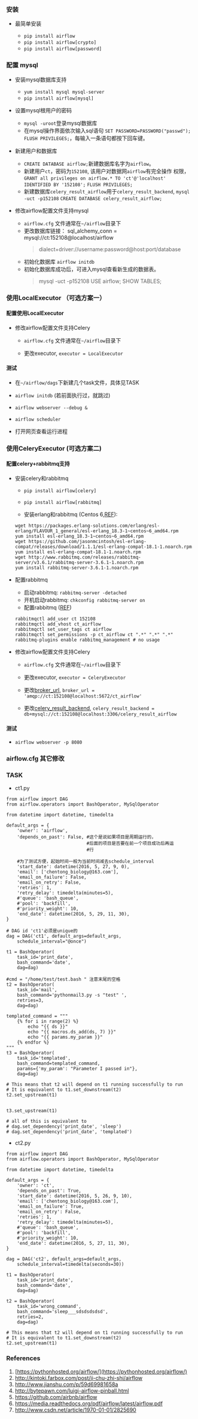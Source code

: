 
### 安装

* 最简单安装

	* `pip install airflow`
	* `pip install airflow[crypto]`
	* `pip install airflow[password]`


### 配置 mysql

* 安装mysql数据库支持
	* `yum install mysql mysql-server`
	* `pip install airflow[mysql]`

* 设置mysql根用户的密码
	* `mysql -uroot`登录mysql数据库
	* 在mysql操作界面依次输入sql语句 `SET PASSWORD=PASSWORD("passwd");`
      `FLUSH PRIVILEGES;`，每输入一条语句都按下回车键。

* 新建用户和数据库
	* `CREATE DATABASE airflow;`新建数据库名字为`airflow`。
	* 新建用户`ct`，密码为`152108`, 该用户对数据网`airflow`有完全操作
	  权限，`GRANT all privileges on airflow.* TO 'ct'@'localhost' 
	  IDENTIFIED BY '152108';` `FLUSH PRIVILEGES;`
	* 新建数据库`celery_result_airflow`用于`celery_result_backend`, 
	  `mysql -uct -p152108` `CREATE DATABASE celery_result_airflow;`

* 修改airflow配置文件支持mysql
	* `airflow.cfg` 文件通常在`~/airflow`目录下
	* 更改数据库链接： 
		sql_alchemy_conn = mysql://ct:152108@localhost/airflow
		> dialect+driver://username:password@host:port/database
	* 初始化数据库 `airflow initdb`
	* 初始化数据库成功后，可进入mysql查看新生成的数据表。
	  > mysql -uct -p152108
	  > USE airflow;
	  > SHOW TABLES;

### 使用LocalExecutor （可选方案一）

#### 配置使用LocalExecutor

* 修改airflow配置文件支持Celery

	* `airflow.cfg` 文件通常在`~/airflow`目录下

	* 更改executor, `executor = LocalExecutor`

#### 测试

* 在`~/airflow/dags`下新建几个task文件，具体见TASK
* `airflow initdb` (若前面执行过，就跳过)
* `airflow webserver --debug &`
* `airflow scheduler`

* 打开网页查看运行进程


### 使用CeleryExecutor (可选方案二)

#### 配置celery+rabbitmq支持
	
* 安装celery和rabbitmq
	* `pip install airflow[celery]`
	* `pip install airflow[rabbitmq]`

	* 安装erlang和rabbitmq (Centos 6,[REF](http://www.rabbitmq.com/install-rpm.html)): 

	```
	wget https://packages.erlang-solutions.com/erlang/esl-erlang/FLAVOUR_1_general/esl-erlang_18.3-1~centos~6_amd64.rpm
	yum install esl-erlang_18.3-1~centos~6_amd64.rpm
	wget https://github.com/jasonmcintosh/esl-erlang-compat/releases/download/1.1.1/esl-erlang-compat-18.1-1.noarch.rpm
	yum install esl-erlang-compat-18.1-1.noarch.rpm
	wget http://www.rabbitmq.com/releases/rabbitmq-server/v3.6.1/rabbitmq-server-3.6.1-1.noarch.rpm
	yum install rabbitmq-server-3.6.1-1.noarch.rpm
	```

* 配置rabbitmq

	* 启动rabbitmq: `rabbitmq-server -detached`
	* 开机启动rabbitmq: `chkconfig rabbitmq-server on`
	* 配置rabbitmq ([REF](http://docs.celeryproject.org/en/latest/getting-started/brokers/rabbitmq.html))
	```
	rabbitmqctl add_user ct 152108
	rabbitmqctl add_vhost ct_airflow
	rabbitmqctl set_user_tags ct airflow
	rabbitmqctl set_permissions -p ct_airflow ct ".*" ".*" ".*"
	rabbitmq-plugins enable rabbitmq_management # no usage
	```

* 修改airflow配置文件支持Celery

	* `airflow.cfg` 文件通常在`~/airflow`目录下

	* 更改executor, `executor = CeleryExecutor`

	* 更改[broker_url](http://docs.celeryproject.org/en/latest/getting-started/brokers/rabbitmq.html), `broker_url = 'amqp://ct:152108@localhost:5672/ct_airflow'`
	
	* 更改[celery_result_backend](http://docs.celeryproject.org/en/latest/configuration.html#conf-database-result-backend), `celery_result_backend = db+mysql://ct:152108@localhost:3306/celery_result_airflow`



#### 测试

* `airflow webserver -p 8080`



### airflow.cfg 其它修改


### TASK

* ct1.py

```
from airflow import DAG
from airflow.operators import BashOperator, MySqlOperator

from datetime import datetime, timedelta

default_args = {
    'owner': 'airflow',         
    'depends_on_past': False, #这个是说如果项目是周期运行的，
							  #后面的项目是否要在前一个项目成功后再运
							  #行
		
	#为了测试方便，起始时间一般为当前时间减去schedule_interval
    'start_date': datetime(2016, 5, 27, 9, 0), 
    'email': ['chentong_biology@163.com'],
    'email_on_failure': False, 
    'email_on_retry': False, 
    'retries': 1, 
    'retry_delay': timedelta(minutes=5), 
    #'queue': 'bash_queue',
    #'pool': 'backfill', 
    #'priority_weight': 10, 
    'end_date': datetime(2016, 5, 29, 11, 30), 
}

# DAG id 'ct1'必须是unique的
dag = DAG('ct1', default_args=default_args,
    schedule_interval="@once")

t1 = BashOperator(
    task_id='print_date', 
    bash_command='date', 
    dag=dag)

#cmd = "/home/test/test.bash " 注意末尾的空格
t2 = BashOperator(
    task_id='mail', 
    bash_command='pythonmail3.py -s "test" ', 
    retries=3, 
    dag=dag)

templated_command = """
    {% for i in range(2) %}
        echo "{{ ds }}" 
        echo "{{ macros.ds_add(ds, 7) }}"
        echo "{{ params.my_param }}"
    {% endfor %}
"""
t3 = BashOperator(
    task_id='templated', 
    bash_command=templated_command, 
    params={'my_param': "Parameter I passed in"}, 
    dag=dag)

# This means that t2 will depend on t1 running successfully to run
# It is equivalent to t1.set_downstream(t2)
t2.set_upstream(t1)


t3.set_upstream(t1)

# all of this is equivalent to
# dag.set_dependency('print_date', 'sleep')
# dag.set_dependency('print_date', 'templated')
```

* ct2.py

```
from airflow import DAG
from airflow.operators import BashOperator, MySqlOperator

from datetime import datetime, timedelta

default_args = {
    'owner': 'ct',         
    'depends_on_past': True, 
    'start_date': datetime(2016, 5, 26, 9, 10), 
    'email': ['chentong_biology@163.com'],
    'email_on_failure': True, 
    'email_on_retry': False, 
    'retries': 1, 
    'retry_delay': timedelta(minutes=5), 
    #'queue': 'bash_queue',
    #'pool': 'backfill', 
    #'priority_weight': 10, 
    'end_date': datetime(2016, 5, 27, 11, 30), 
}

dag = DAG('ct2', default_args=default_args,
    schedule_interval=timedelta(seconds=30))

t1 = BashOperator(
    task_id='print_date', 
    bash_command='date', 
    dag=dag)

t2 = BashOperator(
    task_id='wrong_command', 
    bash_command='sleep___sdsdsdsdsd', 
    retries=2, 
    dag=dag)

# This means that t2 will depend on t1 running successfully to run
# It is equivalent to t1.set_downstream(t2)
t2.set_upstream(t1)

```

### References

1. [https://pythonhosted.org/airflow/](https://pythonhosted.org/airflow/)
2. <http://kintoki.farbox.com/post/ji-chu-zhi-shi/airflow>
3. <http://www.jianshu.com/p/59d69981658a>
4. <http://bytepawn.com/luigi-airflow-pinball.html>
5. <https://github.com/airbnb/airflow>
6. <https://media.readthedocs.org/pdf/airflow/latest/airflow.pdf>
7. <http://www.csdn.net/article/1970-01-01/2825690>

